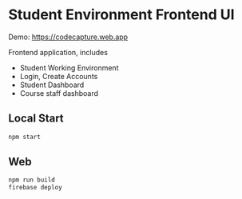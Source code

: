 # Student Environment Frontend UI

Demo: <https://codecapture.web.app>

Frontend application, includes

- Student Working Environment
- Login, Create Accounts
- Student Dashboard
- Course staff dashboard

## Local Start

```bash
npm start
```

## Web

```bash
npm run build
firebase deploy
```
